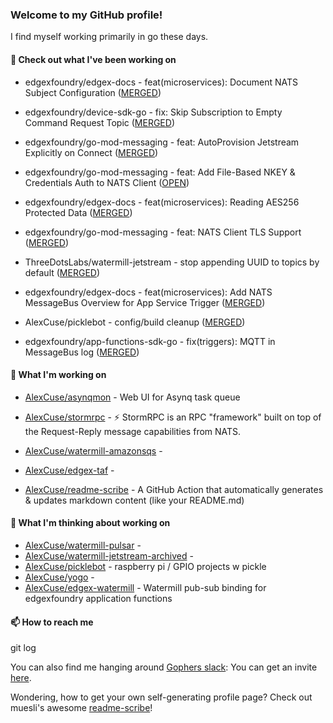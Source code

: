 ### Welcome to my GitHub profile!

I find myself working primarily in go these days.

#### 🔭 Check out what I've been working on

- edgexfoundry/edgex-docs - feat(microservices): Document NATS Subject Configuration ([MERGED](https://github.com/edgexfoundry/edgex-docs/pull/867))

- edgexfoundry/device-sdk-go - fix: Skip Subscription to Empty Command Request Topic ([MERGED](https://github.com/edgexfoundry/device-sdk-go/pull/1216))

- edgexfoundry/go-mod-messaging - feat: AutoProvision Jetstream Explicitly on Connect ([MERGED](https://github.com/edgexfoundry/go-mod-messaging/pull/173))

- edgexfoundry/go-mod-messaging - feat: Add File-Based NKEY &amp; Credentials Auth to NATS Client ([OPEN](https://github.com/edgexfoundry/go-mod-messaging/pull/170))

- edgexfoundry/edgex-docs - feat(microservices): Reading AES256 Protected Data ([MERGED](https://github.com/edgexfoundry/edgex-docs/pull/840))

- edgexfoundry/go-mod-messaging - feat: NATS Client TLS Support ([MERGED](https://github.com/edgexfoundry/go-mod-messaging/pull/165))

- ThreeDotsLabs/watermill-jetstream - stop appending UUID to topics by default ([MERGED](https://github.com/ThreeDotsLabs/watermill-jetstream/pull/8))

- edgexfoundry/edgex-docs - feat(microservices): Add NATS MessageBus Overview for App Service Trigger ([MERGED](https://github.com/edgexfoundry/edgex-docs/pull/805))

- AlexCuse/picklebot - config/build cleanup ([MERGED](https://github.com/AlexCuse/picklebot/pull/4))

- edgexfoundry/app-functions-sdk-go - fix(triggers): MQTT in MessageBus log ([MERGED](https://github.com/edgexfoundry/app-functions-sdk-go/pull/1126))


#### 🍴 What I'm working on

- [AlexCuse/asynqmon](https://github.com/AlexCuse/asynqmon) - Web UI for Asynq task queue

- [AlexCuse/stormrpc](https://github.com/AlexCuse/stormrpc) - ⚡ StormRPC is an RPC &#34;framework&#34; built on top of the Request-Reply message capabilities from NATS.

- [AlexCuse/watermill-amazonsqs](https://github.com/AlexCuse/watermill-amazonsqs) - 

- [AlexCuse/edgex-taf](https://github.com/AlexCuse/edgex-taf) - 

- [AlexCuse/readme-scribe](https://github.com/AlexCuse/readme-scribe) - A GitHub Action that automatically generates &amp; updates markdown content (like your README.md)


#### 🌱 What I'm thinking about working on

- [AlexCuse/watermill-pulsar](https://github.com/AlexCuse/watermill-pulsar) - 
- [AlexCuse/watermill-jetstream-archived](https://github.com/AlexCuse/watermill-jetstream-archived) - 
- [AlexCuse/picklebot](https://github.com/AlexCuse/picklebot) - raspberry pi / GPIO projects w pickle
- [AlexCuse/yogo](https://github.com/AlexCuse/yogo) - 
- [AlexCuse/edgex-watermill](https://github.com/AlexCuse/edgex-watermill) - Watermill pub-sub binding for edgexfoundry application functions

#### 📫 How to reach me

git log

You can also find me hanging around [Gophers slack](https://gophers.slack.com/): You can get an invite [here](https://gophersinvite.herokuapp.com/).


Wondering, how to get your own self-generating profile page? 
Check out muesli's awesome [readme-scribe](https://github.com/muesli/readme-scribe)!
